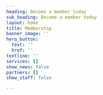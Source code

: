 ```yaml
---
heading: Become a member today
sub_heading: Become a member today
layout: home
title: Membership
banner_image: ''
hero_button:
  text: ''
  href: ''
textline: ''
services: []
show_news: false
partners: []
show_staff: false

---
```

